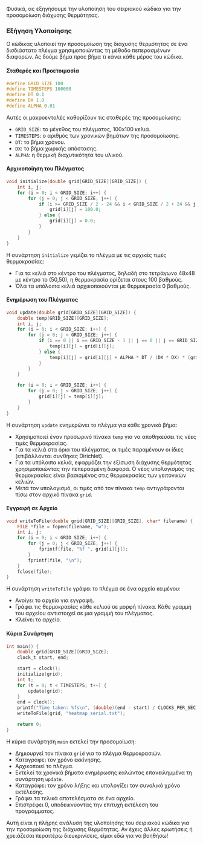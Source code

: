 Φυσικά, ας εξηγήσουμε την υλοποίηση του σειριακού κώδικα για την προσομοίωση διάχυσης θερμότητας.

### Εξήγηση Υλοποίησης

Ο κώδικας υλοποιεί την προσομοίωση της διάχυσης θερμότητας σε ένα δισδιάστατο πλέγμα χρησιμοποιώντας τη μέθοδο πεπερασμένων διαφορών. Ας δούμε βήμα προς βήμα τι κάνει κάθε μέρος του κώδικα.

#### Σταθερές και Προετοιμασία

```c
#define GRID_SIZE 100
#define TIMESTEPS 100000
#define DT 0.1
#define DX 1.0
#define ALPHA 0.01
```

Αυτές οι μακροεντολές καθορίζουν τις σταθερές της προσομοίωσης:
- `GRID_SIZE`: το μέγεθος του πλέγματος, 100x100 κελιά.
- `TIMESTEPS`: ο αριθμός των χρονικών βημάτων της προσομοίωσης.
- `DT`: το βήμα χρόνου.
- `DX`: το βήμα χωρικής απόστασης.
- `ALPHA`: η θερμική διαχυτικότητα του υλικού.

#### Αρχικοποίηση του Πλέγματος

```c
void initialize(double grid[GRID_SIZE][GRID_SIZE]) {
    int i, j;
    for (i = 0; i < GRID_SIZE; i++) {
        for (j = 0; j < GRID_SIZE; j++) {
            if (i >= GRID_SIZE / 2 - 24 && i < GRID_SIZE / 2 + 24 && j >= GRID_SIZE / 2 - 24 && j < GRID_SIZE / 2 + 24) {
                grid[i][j] = 100.0;
            } else {
                grid[i][j] = 0.0;
            }
        }
    }
}
```

Η συνάρτηση `initialize` γεμίζει το πλέγμα με τις αρχικές τιμές θερμοκρασίας:
- Για τα κελιά στο κέντρο του πλέγματος, δηλαδή στο τετράγωνο 48x48 με κέντρο το (50,50), η θερμοκρασία ορίζεται στους 100 βαθμούς.
- Όλα τα υπόλοιπα κελιά αρχικοποιούνται με θερμοκρασία 0 βαθμούς.

#### Ενημέρωση του Πλέγματος

```c
void update(double grid[GRID_SIZE][GRID_SIZE]) {
    double temp[GRID_SIZE][GRID_SIZE];
    int i, j;
    for (i = 0; i < GRID_SIZE; i++) {
        for (j = 0; j < GRID_SIZE; j++) {
            if (i == 0 || i == GRID_SIZE - 1 || j == 0 || j == GRID_SIZE - 1) {
                temp[i][j] = grid[i][j];
            } else {
                temp[i][j] = grid[i][j] + ALPHA * DT / (DX * DX) * (grid[i+1][j] + grid[i-1][j] + grid[i][j+1] + grid[i][j-1] - 4 * grid[i][j]);
            }
        }
    }

    for (i = 0; i < GRID_SIZE; i++) {
        for (j = 0; j < GRID_SIZE; j++) {
            grid[i][j] = temp[i][j];
        }
    }
}
```

Η συνάρτηση `update` ενημερώνει το πλέγμα για κάθε χρονικό βήμα:
- Χρησιμοποιεί έναν προσωρινό πίνακα `temp` για να αποθηκεύσει τις νέες τιμές θερμοκρασίας.
- Για τα κελιά στα όρια του πλέγματος, οι τιμές παραμένουν οι ίδιες (επιβάλλονται συνθήκες Dirichlet).
- Για τα υπόλοιπα κελιά, εφαρμόζει την εξίσωση διάχυσης θερμότητας χρησιμοποιώντας την πεπερασμένη διαφορά. Ο νέος υπολογισμός της θερμοκρασίας είναι βασισμένος στις θερμοκρασίες των γειτονικών κελιών.
- Μετά τον υπολογισμό, οι τιμές από τον πίνακα `temp` αντιγράφονται πίσω στον αρχικό πίνακα `grid`.

#### Εγγραφή σε Αρχείο

```c
void writeToFile(double grid[GRID_SIZE][GRID_SIZE], char* filename) {
    FILE *file = fopen(filename, "w");
    int i, j;
    for (i = 0; i < GRID_SIZE; i++) {
        for (j = 0; j < GRID_SIZE; j++) {
            fprintf(file, "%f ", grid[i][j]);
        }
        fprintf(file, "\n");
    }
    fclose(file);
}
```

Η συνάρτηση `writeToFile` γράφει το πλέγμα σε ένα αρχείο κειμένου:
- Ανοίγει το αρχείο για εγγραφή.
- Γράφει τις θερμοκρασίες κάθε κελιού σε μορφή πίνακα. Κάθε γραμμή του αρχείου αντιστοιχεί σε μια γραμμή του πλέγματος.
- Κλείνει το αρχείο.

#### Κύρια Συνάρτηση

```c
int main() {
    double grid[GRID_SIZE][GRID_SIZE];
    clock_t start, end;

    start = clock();
    initialize(grid);
    int t;
    for (t = 0; t < TIMESTEPS; t++) {
        update(grid);
    }
    end = clock();
    printf("Time taken: %fs\n", (double)(end - start) / CLOCKS_PER_SEC);
    writeToFile(grid, "heatmap_serial.txt");

    return 0;
}
```

Η κύρια συνάρτηση `main` εκτελεί την προσομοίωση:
- Δημιουργεί τον πίνακα `grid` για το πλέγμα θερμοκρασιών.
- Καταγράφει τον χρόνο εκκίνησης.
- Αρχικοποιεί το πλέγμα.
- Εκτελεί τα χρονικά βήματα ενημέρωσης καλώντας επανειλημμένα τη συνάρτηση `update`.
- Καταγράφει τον χρόνο λήξης και υπολογίζει τον συνολικό χρόνο εκτέλεσης.
- Γράφει τα τελικά αποτελέσματα σε ένα αρχείο.
- Επιστρέφει 0, υποδεικνύοντας την επιτυχή εκτέλεση του προγράμματος.

Αυτή είναι η πλήρης ανάλυση της υλοποίησης του σειριακού κώδικα για την προσομοίωση της διάχυσης θερμότητας. Αν έχεις άλλες ερωτήσεις ή χρειάζεσαι περαιτέρω διευκρινίσεις, είμαι εδώ για να βοηθήσω!
